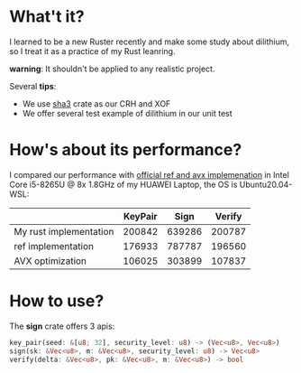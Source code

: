 # What't it?

I learned to be a new Ruster recently and make some study about dilithium, so I treat it as a practice of my Rust leanring.

**warning**: It shouldn't be applied to any realistic project.

Several **tips**:
- We use [sha3](https://docs.rs/sha3) crate as our CRH and XOF
- We offer several test example of dilithium in our unit test

# How's about its performance?
I compared our performance with [official ref and avx implemenation](https://github.com/pq-crystals/dilithium) in Intel Core i5-8265U @ 8x 1.8GHz of my HUAWEI Laptop, the OS is Ubuntu20.04-WSL:


|                        	| KeyPair 	| Sign   	| Verify 	|
|------------------------	|---------	|--------	|--------	|
| My rust implementation 	| 200842  	| 639286 	| 200787 	|
| ref implementation     	| 176933  	| 787787 	| 196560 	|
| AVX optimization       	| 106025  	| 303899 	| 107837 	|

# How to use?

The **sign** crate offers 3 apis:
```rust
key_pair(seed: &[u8; 32], security_level: u8) -> (Vec<u8>, Vec<u8>)
sign(sk: &Vec<u8>, m: &Vec<u8>, security_level: u8) -> Vec<u8>
verify(delta: &Vec<u8>, pk: &Vec<u8>, m: &Vec<u8>) -> bool
```